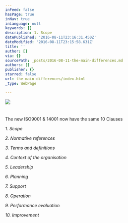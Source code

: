 ```yaml
---
inFeed: false
hasPage: true
inNav: true
inLanguage: null
keywords: []
description: 1. Scope
datePublished: '2016-08-11T23:16:31.450Z'
dateModified: '2016-08-11T23:15:58.631Z'
title: ''
author: []
via: {}
sourcePath: _posts/2016-08-11-the-main-differences.md
authors: []
publisher: {}
starred: false
url: the-main-differences/index.html
_type: WebPage

---
```

![](https://the-grid-user-content.s3-us-west-2.amazonaws.com/a0741156-213c-48e4-bd50-b43c3d5e2eb4.png)

# 

The new ISO9001 & 14001 now have the same 10 Clauses

_1\. Scope_

_2\. Normative references_

_3\. Terms and definitions_

_4\. Context of the organisation_

_5\. Leadership_

_6\. Planning_

_7\. Support_

_8\. Operation_

_9\. Performance evaluation_

_10\. Improvement_